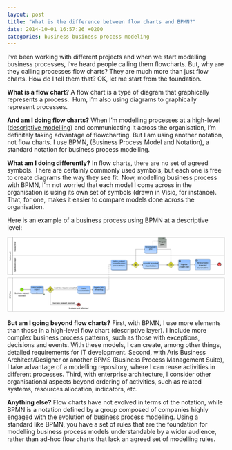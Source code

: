 ```yaml
---
layout: post
title: "What is the difference between flow charts and BPMN?"
date: 2014-10-01 16:57:26 +0200
categories: business business process modeling
---
```


I’ve been working with different projects and when we start modelling business processes, I’ve heard people calling them flowcharts. But, why are they calling processes flow charts? They are much more than just flow charts. How do I tell them that? OK, let me start from the foundation.

<b>What is a flow chart?</b> A flow chart is a type of diagram that graphically represents a process.  Hum, I’m also using diagrams to graphically represent processes.

<b>And am I doing flow charts?</b> When I’m modelling processes at a high-level (<a href="http://brsilver.com/three-levels-of-process-modeling-with-bpmn" onclick="javascript:pageTracker._trackPageview('/outbound/article/brsilver.com');" target="_blank">descriptive modelling</a>) and communicating it across the organisation, I’m definitely taking advantage of flowcharting. But I am using another notation, not flow charts. I use BPMN, (Business Process Model and Notation), a standard notation for business process modelling.

<b>What am I doing differently?</b> In flow charts, there are no set of agreed symbols. There are certainly commonly used symbols, but each one is free to create diagrams the way they see fit. Now, modelling business process with BPMN, I’m not worried that each model I come across in the organisation is using its own set of symbols (drawn in Visio, for instance). That, for one, makes it easier to compare models done across the organisation.

Here is an example of a business process using BPMN at a descriptive level:

<img src="/images/posts/bpm-analysis-initiate-project.png" class="bpm-analysis-initiate-project" alt="BPM Initiate Project">

<b>But am I going beyond flow charts?</b> First, with BPMN, I use more elements than those in a high-level flow chart (descriptive layer). I include more complex business process patterns, such as those with exceptions, decisions and events. With these models, I can create, among other things, detailed requirements for IT development. Second, with Aris Business Architect/Designer or another BPMS (Business Process Management Suite), I take advantage of a modelling repository, where I can reuse activities in different processes. Third, with enterprise architecture, I consider other organisational aspects beyond ordering of activities, such as related systems, resources allocation, indicators, etc.

<b>Anything else?</b> Flow charts have not evolved in terms of the notation, while BPMN is a notation defined by a group composed of companies highly engaged with the evolution of business process modelling. Using a standard like BPMN, you have a set of rules that are the foundation for modelling business process models understandable by a wider audience, rather than ad-hoc flow charts that lack an agreed set of modelling rules.
